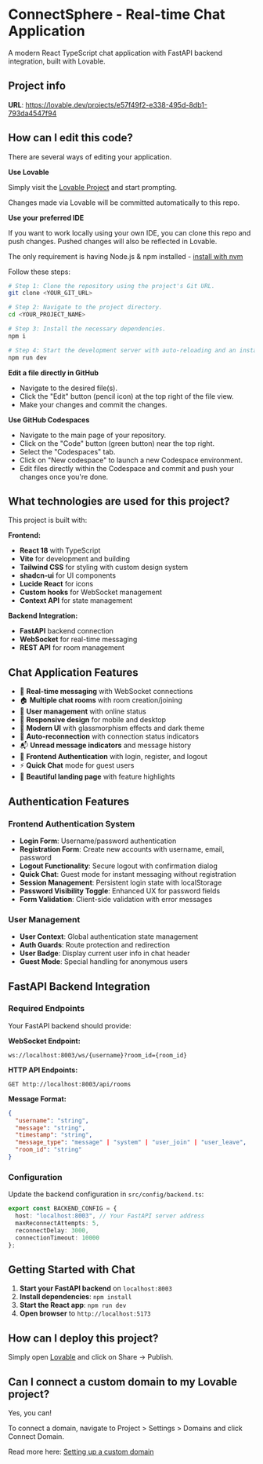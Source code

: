# ConnectSphere - Real-time Chat Application

A modern React TypeScript chat application with FastAPI backend integration, built with Lovable.

## Project info

**URL**: https://lovable.dev/projects/e57f49f2-e338-495d-8db1-793da4547f94

## How can I edit this code?

There are several ways of editing your application.

**Use Lovable**

Simply visit the [Lovable Project](https://lovable.dev/projects/e57f49f2-e338-495d-8db1-793da4547f94) and start prompting.

Changes made via Lovable will be committed automatically to this repo.

**Use your preferred IDE**

If you want to work locally using your own IDE, you can clone this repo and push changes. Pushed changes will also be reflected in Lovable.

The only requirement is having Node.js & npm installed - [install with nvm](https://github.com/nvm-sh/nvm#installing-and-updating)

Follow these steps:

```sh
# Step 1: Clone the repository using the project's Git URL.
git clone <YOUR_GIT_URL>

# Step 2: Navigate to the project directory.
cd <YOUR_PROJECT_NAME>

# Step 3: Install the necessary dependencies.
npm i

# Step 4: Start the development server with auto-reloading and an instant preview.
npm run dev
```

**Edit a file directly in GitHub**

- Navigate to the desired file(s).
- Click the "Edit" button (pencil icon) at the top right of the file view.
- Make your changes and commit the changes.

**Use GitHub Codespaces**

- Navigate to the main page of your repository.
- Click on the "Code" button (green button) near the top right.
- Select the "Codespaces" tab.
- Click on "New codespace" to launch a new Codespace environment.
- Edit files directly within the Codespace and commit and push your changes once you're done.

## What technologies are used for this project?

This project is built with:

**Frontend:**
- **React 18** with TypeScript
- **Vite** for development and building
- **Tailwind CSS** for styling with custom design system
- **shadcn-ui** for UI components
- **Lucide React** for icons
- **Custom hooks** for WebSocket management
- **Context API** for state management

**Backend Integration:**
- **FastAPI** backend connection
- **WebSocket** for real-time messaging
- **REST API** for room management

## Chat Application Features

- 🚀 **Real-time messaging** with WebSocket connections
- 🏠 **Multiple chat rooms** with room creation/joining
- 👥 **User management** with online status
- 📱 **Responsive design** for mobile and desktop
- 🎨 **Modern UI** with glassmorphism effects and dark theme
- 🔄 **Auto-reconnection** with connection status indicators
- 📬 **Unread message indicators** and message history
- 🔐 **Frontend Authentication** with login, register, and logout
- ⚡ **Quick Chat** mode for guest users
- 🎯 **Beautiful landing page** with feature highlights

## Authentication Features

### Frontend Authentication System
- **Login Form**: Username/password authentication
- **Registration Form**: Create new accounts with username, email, password
- **Logout Functionality**: Secure logout with confirmation dialog
- **Quick Chat**: Guest mode for instant messaging without registration
- **Session Management**: Persistent login state with localStorage
- **Password Visibility Toggle**: Enhanced UX for password fields
- **Form Validation**: Client-side validation with error messages

### User Management
- **User Context**: Global authentication state management
- **Auth Guards**: Route protection and redirection
- **User Badge**: Display current user info in chat header
- **Guest Mode**: Special handling for anonymous users

## FastAPI Backend Integration

### Required Endpoints

Your FastAPI backend should provide:

**WebSocket Endpoint:**
```
ws://localhost:8003/ws/{username}?room_id={room_id}
```

**HTTP API Endpoints:**
```
GET http://localhost:8003/api/rooms
```

**Message Format:**
```json
{
  "username": "string",
  "message": "string", 
  "timestamp": "string",
  "message_type": "message" | "system" | "user_join" | "user_leave",
  "room_id": "string"
}
```

### Configuration

Update the backend configuration in `src/config/backend.ts`:

```typescript
export const BACKEND_CONFIG = {
  host: "localhost:8003", // Your FastAPI server address
  maxReconnectAttempts: 5,
  reconnectDelay: 3000,
  connectionTimeout: 10000
};
```

## Getting Started with Chat

1. **Start your FastAPI backend** on `localhost:8003`
2. **Install dependencies**: `npm install`
3. **Start the React app**: `npm run dev`
4. **Open browser** to `http://localhost:5173`

## How can I deploy this project?

Simply open [Lovable](https://lovable.dev/projects/e57f49f2-e338-495d-8db1-793da4547f94) and click on Share -> Publish.

## Can I connect a custom domain to my Lovable project?

Yes, you can!

To connect a domain, navigate to Project > Settings > Domains and click Connect Domain.

Read more here: [Setting up a custom domain](https://docs.lovable.dev/features/custom-domain#custom-domain)
